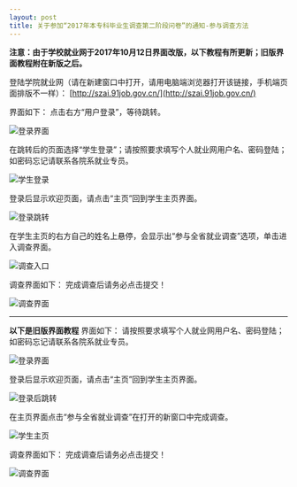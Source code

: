 ```yaml
---
layout: post
title: 关于参加“2017年本专科毕业生调查第二阶段问卷”的通知-参与调查方法
---
```


**注意：由于学校就业网于2017年10月12日界面改版，以下教程有所更新；旧版界面教程附在新版之后。**

登陆学院就业网（请在新建窗口中打开，请用电脑端浏览器打开该链接，手机端页面排版不一样）：
[http://szai.91job.gov.cn/](http://szai.91job.gov.cn/)

<!--more-->

界面如下：
点击右方“用户登录”，等待跳转。

![登录界面](http://7xqrll.com1.z0.glb.clouddn.com/20171212-%E7%99%BB%E5%BD%95%E7%95%8C%E9%9D%A2.png)

在跳转后的页面选择“学生登录”；请按照要求填写个人就业网用户名、密码登陆；如密码忘记请联系各院系就业专员。

![学生登录](http://7xqrll.com1.z0.glb.clouddn.com/20171212-%E5%AD%A6%E7%94%9F%E7%99%BB%E5%BD%95.png)

登录后显示欢迎页面，请点击“主页”回到学生主页界面。

![登录跳转](http://7xqrll.com1.z0.glb.clouddn.com/20171212-%E7%99%BB%E5%BD%95%E8%B7%B3%E8%BD%AC.png)

在学生主页的右方自己的姓名上悬停，会显示出“参与全省就业调查”选项，单击进入调查界面。

![调查入口](http://7xqrll.com1.z0.glb.clouddn.com/20171212-%E8%B0%83%E6%9F%A5%E5%85%A5%E5%8F%A3-C.png)

调查界面如下：
完成调查后请务必点击提交！

![调查界面](http://7xqrll.com1.z0.glb.clouddn.com/20171212-%E8%B0%83%E6%9F%A5%E7%95%8C%E9%9D%A2.png)

---
**以下是旧版界面教程**
界面如下：
请按照要求填写个人就业网用户名、密码登陆；如密码忘记请联系各院系就业专员。

![登录界面](http://7xqrll.com1.z0.glb.clouddn.com/20161011-%E7%99%BB%E9%99%86%E7%95%8C%E9%9D%A2.png)

登录后显示欢迎页面，请点击“主页”回到学生主页界面。

![登录后跳转](http://7xqrll.com1.z0.glb.clouddn.com/20161011-%E7%99%BB%E9%99%86%E5%90%8E%E8%B7%B3%E8%BD%AC.png)

在主页界面点击“参与全省就业调查”在打开的新窗口中完成调查。

![学生主页](http://7xqrll.com1.z0.glb.clouddn.com/20161011-%E5%AD%A6%E7%94%9F%E4%B8%BB%E9%A1%B5-C.png)

调查界面如下：
完成调查后请务必点击提交！

![调查界面](http://7xqrll.com1.z0.glb.clouddn.com/20161011-%E8%B0%83%E6%9F%A5%E7%95%8C%E9%9D%A2.png)
